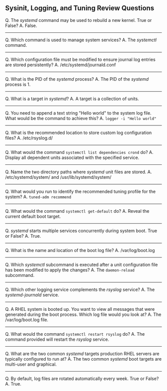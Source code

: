 ## Sysinit, Logging, and Tuning Review Questions

Q. The *systemd* command may be used to rebuild a new kernel. True or False?
A. False.

---

Q. Which command is used to manage system services?
A. The *systemctl* command.

---

Q. Which configuration file must be modified to ensure journal log entries are stored persistently?
A. /etc/systemd/journald.conf

---

Q. What is the PID of the *systemd* process?
A. The PID of the *systemd* process is 1.

---

Q. What is a target in *systemd*?
A. A target is a collection of units.

---

Q. You need to append a text string "Hello world" to the system log file. What would be the command to achieve this?
A. `logger -i "Hello world"`

---

Q. What is the recommended location to store custom log configuration files?
A.  /etc/rsyslog.d/ 

---

Q. What would the command `systemctl list dependencies crond` do?
A. Display all dependent units associated with the specified service.

---

Q. Name the two directory paths where *systemd* unit files are stored.
A. /etc/systemd/system/ and /usr/lib/systemd/system/

---

Q. What would you run to identify the recommended tuning profile for the system?
A. `tuned-adm recommend` 

---

Q. What would the command `systemctl get-default` do?
A. Reveal the current default boot target.

---

Q. *systemd* starts multiple services concurrently during system boot. True or False?
A. True.

---

Q. What is the name and location of the boot log file?
A. /var/log/boot.log

---

Q. Which *systemctl* subcommand is executed after a unit
configuration file has been modified to apply the changes?
A. The `daemon-reload` subcommand.

---

Q. Which other logging service complements the *rsyslog*
service?
A. The *systemd-journald* service.

---

Q. A RHEL system is booted up. You want to view all messages that were generated during the boot process. Which log file would you look at?
A. The /var/log/boot.log file.

---

Q. What would the command `systemctl restart rsyslog` do?
A. The command provided will restart the *rsyslog* service.

---

Q. What are the two common *systemd* targets production RHEL servers are typically configured to run at?
A. The two common *systemd* boot targets are multi-user and graphical.

---

Q. By default, log files are rotated automatically every week. True or False?
A. True.
